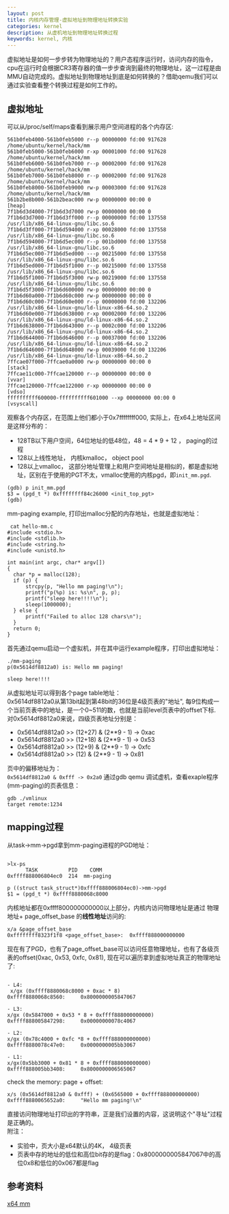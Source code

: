 ```yaml
---
layout: post
title: 内核内存管理-虚拟地址到物理地址转换实验
categories: kernel
description: 从虚机地址到物理地址转换过程
keywords: kernel, 内核
---
```


虚拟地址是如何一步步转为物理地址的？用户态程序运行时，访问内存的指令，cpu在运行时会根据CR3寄存器的值一步步查询到最终的物理地址，这一过程是由MMU自动完成的。虚拟地址到物理地址到底是如何转换的？借助qemu我们可以通过实验查看整个转换过程是如何工作的。  

## 虚拟地址  

可以从/proc/self/maps查看到展示用户空间进程的各个内存区:  
```
561b0feb4000-561b0feb5000 r--p 00000000 fd:00 917628                     /home/ubuntu/kernel/hack/mm
561b0feb5000-561b0feb6000 r-xp 00001000 fd:00 917628                     /home/ubuntu/kernel/hack/mm
561b0feb6000-561b0feb7000 r--p 00002000 fd:00 917628                     /home/ubuntu/kernel/hack/mm
561b0feb7000-561b0feb8000 r--p 00002000 fd:00 917628                     /home/ubuntu/kernel/hack/mm
561b0feb8000-561b0feb9000 rw-p 00003000 fd:00 917628                     /home/ubuntu/kernel/hack/mm
561b2be8b000-561b2beac000 rw-p 00000000 00:00 0                          [heap]
7f1b6d3d4000-7f1b6d3d7000 rw-p 00000000 00:00 0
7f1b6d3d7000-7f1b6d3ff000 r--p 00000000 fd:00 137558                     /usr/lib/x86_64-linux-gnu/libc.so.6
7f1b6d3ff000-7f1b6d594000 r-xp 00028000 fd:00 137558                     /usr/lib/x86_64-linux-gnu/libc.so.6
7f1b6d594000-7f1b6d5ec000 r--p 001bd000 fd:00 137558                     /usr/lib/x86_64-linux-gnu/libc.so.6
7f1b6d5ec000-7f1b6d5ed000 ---p 00215000 fd:00 137558                     /usr/lib/x86_64-linux-gnu/libc.so.6
7f1b6d5ed000-7f1b6d5f1000 r--p 00215000 fd:00 137558                     /usr/lib/x86_64-linux-gnu/libc.so.6
7f1b6d5f1000-7f1b6d5f3000 rw-p 00219000 fd:00 137558                     /usr/lib/x86_64-linux-gnu/libc.so.6
7f1b6d5f3000-7f1b6d600000 rw-p 00000000 00:00 0
7f1b6d60a000-7f1b6d60c000 rw-p 00000000 00:00 0
7f1b6d60c000-7f1b6d60e000 r--p 00000000 fd:00 132206                     /usr/lib/x86_64-linux-gnu/ld-linux-x86-64.so.2
7f1b6d60e000-7f1b6d638000 r-xp 00002000 fd:00 132206                     /usr/lib/x86_64-linux-gnu/ld-linux-x86-64.so.2
7f1b6d638000-7f1b6d643000 r--p 0002c000 fd:00 132206                     /usr/lib/x86_64-linux-gnu/ld-linux-x86-64.so.2
7f1b6d644000-7f1b6d646000 r--p 00037000 fd:00 132206                     /usr/lib/x86_64-linux-gnu/ld-linux-x86-64.so.2
7f1b6d646000-7f1b6d648000 rw-p 00039000 fd:00 132206                     /usr/lib/x86_64-linux-gnu/ld-linux-x86-64.so.2
7ffcae07f000-7ffcae0a0000 rw-p 00000000 00:00 0                          [stack]
7ffcae11c000-7ffcae120000 r--p 00000000 00:00 0                          [vvar]
7ffcae120000-7ffcae122000 r-xp 00000000 00:00 0                          [vdso]
ffffffffff600000-ffffffffff601000 --xp 00000000 00:00 0                  [vsyscall]
```

观察各个内存区，在范围上他们都小于0x7ffffffff000, 实际上，在x64上地址区间是这样分布的：  
-  128TB以下用户空间，64位地址的低48位，48 = 4 * 9 + 12 ， paging的过程
-  128以上线性地址， 内核kmalloc， object pool
-  128以上vmalloc， 这部分地址管理上和用户空间地址是相似的，都是虚拟地址，区别在于使用的PGT不太，vmalloc使用的内核pgd，即`init_mm.pgd`.   

```
(gdb) p init_mm.pgd
$3 = (pgd_t *) 0xffffffff84c26000 <init_top_pgt>
(gdb)
```

mm-paging example, 打印出malloc分配的内存地址，也就是虚拟地址：  

```
 cat hello-mm.c
#include <stdio.h>
#include <stdlib.h>
#include <string.h>
#include <unistd.h>

int main(int argc, char* argv[])
{
  char *p = malloc(128);
  if (p) {
      strcpy(p, "Hello mm paging!\n");
      printf("p(%p) is: %s\n", p, p);
      printf("sleep here!!!!\n");
      sleep(1000000);
  } else {
      printf("Failed to alloc 128 chars\n");
  }
  return 0;
}
```   

首先通过qemu启动一个虚拟机，并在其中运行example程序，打印出虚拟地址：  

```
./mm-paging
p(0x5614df8812a0) is: Hello mm paging!

sleep here!!!!
```
从虚拟地址可以得到各个page table地址：  
0x5614df8812a0从第13bit起到第48bit的36位是4级页表的"地址", 每9位构成一个当前页表中的地址，是一个0~511的数，也就是当前level页表中的offset下标. 对0x5614df8812a0来说，四级页表地址分别是：  
- 0x5614df8812a0 >> (12+27) & (2**9 - 1) -> 0xac
- 0x5614df8812a0 >> (12+18) & (2**9 - 1) -> 0x53
- 0x5614df8812a0 >> (12+9)  & (2**9 - 1) -> 0xfc
- 0x5614df8812a0 >> (12)    & (2**9 - 1) -> 0x81
   
页中的偏移地址为：  
`0x5614df8812a0 & 0xfff -> 0x2a0`
通过gdb qemu 调试虚机，查看exaple程序(mm-paging)的页表信息：
```
gdb ./vmlinux
target remote:1234
```

## mapping过程    

从task->mm->pgd拿到mm-paging进程的PGD地址：   
```

>lx-ps
      TASK          PID    COMM
0xffff888006804ec0  214  mm-paging

p ((struct task_struct*)0xffff888006804ec0)->mm->pgd
$1 = (pgd_t *) 0xffff8880068c8000
```

内核地址都在0xffff800000000000以上部分，内核内访问物理地址是通过 物理地址+ page_offset_base 的**线性地址**访问的:    

```
x/a &page_offset_base
0xffffffff8323f1f8 <page_offset_base>:  0xffff888000000000
```

现在有了PGD，也有了page_offset_base可以访问任意物理地址，也有了各级页表的offset(0xac, 0x53, 0xfc, 0x81), 现在可以遍历拿到虚拟地址真正的物理地址了:  

```

- L4:
 x/gx (0xffff8880068c8000 + 0xac * 8)
0xffff8880068c8560:     0x8000000005847067

- L3:
x/gx (0x5847000 + 0x53 * 8 + 0xffff888000000000)
0xffff888005847298:     0x00000000078c4067

- L2:
x/gx (0x78c4000 + 0xfc *8 + 0xffff888000000000)
0xffff8880078c47e0:     0x0000000005bb3067

- L1:
x/gx(0x5bb3000 + 0x81 * 8 + 0xffff888000000000)
0xffff888005bb3408:     0x8000000006565067
```

check the memory: page + offset:  

```
x/s (0x5614df8812a0 & 0xfff) + (0x6565000 + 0xffff888000000000)
0xffff8880065652a0:     "Hello mm paging!\n"
```

直接访问物理地址打印出的字符串，正是我们设置的内容，这说明这个"寻址"过程是正确的。  
附注：
- 实验中，页大小是x64默认的4K， 4级页表
- 页表中存的地址的低位和高位bit存的是flag：0x8000000005847067中的高位0x8和低位的0x067都是flag  

## 参考资料  
[x64 mm](https://github.com/torvalds/linux/blob/master/Documentation/arch/x86/x86_64/mm.rst)
